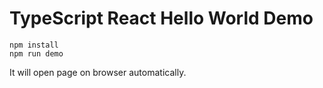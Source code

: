 TypeScript React Hello World Demo
=================================

```
npm install
npm run demo
```

It will open page on browser automatically.
